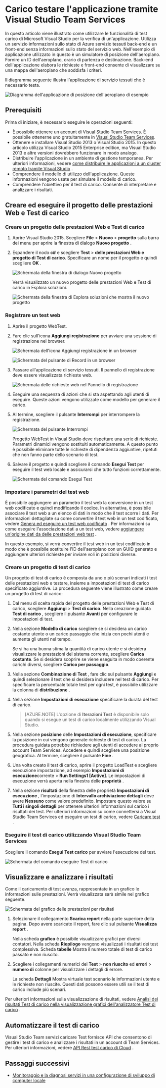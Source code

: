 <properties
    pageTitle="Carico testare l'applicazione tramite Visual Studio Team Services | Microsoft Azure"
    description="Informazioni su come la verifica delle applicazioni di Azure servizio tessuti utilizzando Visual Studio Team Services."
    services="service-fabric"
    documentationCenter="na"
    authors="cawams"
    manager="timlt"
    editor="" />

<tags
    ms.service="multiple"
    ms.devlang="dotnet"
    ms.topic="article"
    ms.tgt_pltfrm="na"
    ms.workload="multiple"
    ms.date="07/29/2016"
    ms.author="cawa" />

# <a name="load-test-your-application-by-using-visual-studio-team-services"></a>Carico testare l'applicazione tramite Visual Studio Team Services

In questo articolo viene illustrato come utilizzare le funzionalità di test carico di Microsoft Visual Studio per la verifica di un'applicazione. Utilizza un servizio informazioni sullo stato di Azure servizio tessuti back-end e un front-end senza informazioni sullo stato del servizio web. Nell'esempio di applicazione utilizzato in questo è un simulatore di posizione dell'aeroplano. Fornire un ID dell'aeroplano, orario di partenza e destinazione. Back-end dell'applicazione elabora le richieste e front-end consente di visualizzare su una mappa dell'aeroplano che soddisfa i criteri.

Il diagramma seguente illustra l'applicazione di servizio tessuti che è necessario testa.

![Diagramma dell'applicazione di posizione dell'aeroplano di esempio][0]

## <a name="prerequisites"></a>Prerequisiti
Prima di iniziare, è necessario eseguire le operazioni seguenti:

- È possibile ottenere un account di Visual Studio Team Services. È possibile ottenerne uno gratuitamente in [Visual Studio Team Services](https://www.visualstudio.com).
- Ottenere e installare Visual Studio 2013 o Visual Studio 2015. In questo articolo utilizza Visual Studio 2015 Enterprise edition, ma Visual Studio 2013 e altre versioni dovrebbero funzionare in modo analogo.
- Distribuire l'applicazione in un ambiente di gestione temporanea. Per ulteriori informazioni, vedere [come distribuire le applicazioni a un cluster remoto tramite Visual Studio](service-fabric-publish-app-remote-cluster.md) .
- Comprendere il modello di utilizzo dell'applicazione. Queste informazioni vengono usate per simulare il modello di carico.
- Comprendere l'obiettivo per il test di carico. Consente di interpretare e analizzare i risultati.

## <a name="create-and-run-the-web-performance-and-load-test-project"></a>Creare ed eseguire il progetto delle prestazioni Web e Test di carico

### <a name="create-a-web-performance-and-load-test-project"></a>Creare un progetto delle prestazioni Web e Test di carico

1. Aprire Visual Studio 2015. Scegliere **File** > **Nuovo** > **progetto** sulla barra dei menu per aprire la finestra di dialogo **Nuovo progetto** .

2. Espandere il nodo **c#** e scegliere **Test** > **delle prestazioni Web e progetto di Test di carico**. Specificare un nome per il progetto e quindi scegliere **OK** .

    ![Schermata della finestra di dialogo Nuovo progetto][1]

    Verrà visualizzato un nuovo progetto delle prestazioni Web e Test di carico in Esplora soluzioni.

    ![Schermata della finestra di Esplora soluzioni che mostra il nuovo progetto][2]

### <a name="record-a-web-performance-test"></a>Registrare un test web

1. Aprire il progetto WebTest.

2. Fare clic sull'icona **Aggiungi registrazione** per avviare una sessione di registrazione nel browser.

    ![Schermata dell'icona Aggiungi registrazione in un browser][3]

    ![Schermata del pulsante di Record in un browser][4]

3. Passare all'applicazione di servizio tessuti. Il pannello di registrazione deve essere visualizzata richieste web.

    ![Schermata delle richieste web nel Pannello di registrazione][5]

4. Eseguire una sequenza di azioni che si sta aspettando agli utenti di eseguire. Queste azioni vengono utilizzate come modello per generare il carico.

5. Al termine, scegliere il pulsante **Interrompi** per interrompere la registrazione.

    ![Schermata del pulsante Interrompi][6]

    Progetto WebTest in Visual Studio deve rispettare una serie di richieste. Parametri dinamici vengono sostituiti automaticamente. A questo punto è possibile eliminare tutte le richieste di dipendenza aggiuntive, ripetuti che non fanno parte dello scenario di test.

6. Salvare il progetto e quindi scegliere il comando **Esegui Test** per eseguire il test web locale e assicurarsi che tutto funzioni correttamente.

    ![Schermata del comando Esegui Test][7]

### <a name="parameterize-the-web-performance-test"></a>Impostare i parametri del test web

È possibile aggiungere un parametro il test web la conversione in un test web codificato e quindi modificando il codice. In alternativa, è possibile associare il test web a un elenco di dati in modo che il test scorre i dati. Per informazioni dettagliate su come convertire il test web in un test codificato, vedere [Genera ed eseguire un test web codificato](https://msdn.microsoft.com/library/ms182552.aspx) . Per informazioni su come eseguire l'associazione dati a un test web, vedere [aggiungere un'origine dati da delle prestazioni web test](https://msdn.microsoft.com/library/ms243142.aspx) .

In questo esempio, si verrà convertire il test web in un test codificato in modo che è possibile sostituire l'ID dell'aeroplano con un GUID generato e aggiungere ulteriori richieste per inviare voli in posizioni diverse.

### <a name="create-a-load-test-project"></a>Creare un progetto di test di carico

Un progetto di test di carico è composta da uno o più scenari indicati i test delle prestazioni web e testare, insieme a impostazioni di test di carico specificato aggiuntive. La procedura seguente viene illustrato come creare un progetto di test di carico:

1. Dal menu di scelta rapida del progetto delle prestazioni Web e Test di carico, scegliere **Aggiungi** > **Test di carico**. Nella creazione guidata **Test di carico** , scegliere il pulsante **Avanti** per configurare le impostazioni di test.

2. Nella sezione **Modello di carico** scegliere se si desidera un carico costante utente o un carico passaggio che inizia con pochi utenti e aumenta gli utenti nel tempo.

    Se si ha una buona stima la quantità di carico utente e si desidera visualizzare le prestazioni del sistema corrente, scegliere **Carica costante**. Se si desidera scoprire se viene eseguita in modo coerente carichi diversi, scegliere **Carico per passaggio**.

3. Nella sezione **Combinazione di Test** , fare clic sul pulsante **Aggiungi** e quindi selezionare il test che si desidera includere nel test di carico. Per specificare la percentuale totale test per ogni test, è possibile utilizzare la colonna di **distribuzione** .

4. Nella sezione **Impostazioni di esecuzione** specificare la durata del test di carico.

    >[AZURE.NOTE] L'opzione di **Iterazioni Test** è disponibile solo quando si esegue un test di carico localmente utilizzando Visual Studio.

5. Nella sezione **posizione** delle **Impostazioni di esecuzione**, specificare la posizione in cui vengono generate richieste di test di carico. La procedura guidata potrebbe richiedere agli utenti di accedere al proprio account Team Services. Accedere e quindi scegliere una posizione geografica. Al termine, scegliere il pulsante **Fine** .

6. Una volta creato il test di carico, aprire il progetto LoadTest e scegliere esecuzione impostazione, ad esempio **Impostazioni di esecuzione**corrente > **Run Settings1 [Active]**. Le impostazioni di esecuzione verrà aperta nella finestra delle **proprietà** .

7. Nella sezione **risultati** della finestra delle proprietà **Impostazioni di esecuzione** , l'impostazione di **Intervallo archiviazione dettagli** deve avere **Nessuno** come valore predefinito. Impostare questo valore su **Tutti i singoli dettagli** per ottenere ulteriori informazioni sul carico i risultati dei test. Per ulteriori informazioni su come connettersi a Visual Studio Team Services ed eseguire un test di carico, vedere [Caricare test](https://www.visualstudio.com/load-testing.aspx) .

### <a name="run-the-load-test-by-using-visual-studio-team-services"></a>Eseguire il test di carico utilizzando Visual Studio Team Services

Scegliere il comando **Esegui Test carico** per avviare l'esecuzione del test.

![Schermata del comando eseguire Test di carico][8]

## <a name="view-and-analyze-the-load-test-results"></a>Visualizzare e analizzare i risultati

Come il caricamento di test avanza, rappresentate in un grafico le informazioni sulle prestazioni. Verrà visualizzata sarà simile nel grafico seguente.

![Schermata del grafico delle prestazioni per risultati][9]

1. Selezionare il collegamento **Scarica report** nella parte superiore della pagina. Dopo avere scaricato il report, fare clic sul pulsante **Visualizza report** .

    Nella scheda **grafico** è possibile visualizzare grafici per diversi contatori. Nella scheda **Riepilogo** vengono visualizzati i risultati dei test complessiva. Scheda **tabelle** Mostra il numero totale di test di carico passato e non riuscito.

2. Scegliere i collegamenti numerici del **Test** > **non riuscito** ed **errori** > **numero di** colonne per visualizzare i dettagli di errore.

    La scheda **Dettagli** Mostra virtuale test scenario le informazioni utente e le richieste non riuscite. Questi dati possono essere utili se il test di carico include più scenari.

Per ulteriori informazioni sulla visualizzazione di risultati, vedere [Analisi dei risultati Test di carico nella visualizzazione grafici dell'analizzatore Test di carico](https://www.visualstudio.com/load-testing.aspx) .

## <a name="automate-your-load-test"></a>Automatizzare il test di carico

Visual Studio Team servizi caricare Test fornisce API che consentono di gestire i test di carico e analizzare i risultati in un account di Team Services. Per ulteriori informazioni, vedere [API Rest test carico di Cloud](http://blogs.msdn.com/b/visualstudioalm/archive/2014/11/03/cloud-load-testing-rest-apis-are-here.aspx) .

## <a name="next-steps"></a>Passaggi successivi
- [Monitoraggio e la diagnosi servizi in una configurazione di sviluppo di computer locale](service-fabric-diagnostics-how-to-monitor-and-diagnose-services-locally.md)

[0]: ./media/service-fabric-vso-load-test/OverviewDiagram.png
[1]: ./media/service-fabric-vso-load-test/NewProjectDialog.png
[2]: ./media/service-fabric-vso-load-test/Project.png
[3]: ./media/service-fabric-vso-load-test/AddRecording.png
[4]: ./media/service-fabric-vso-load-test/AddRecording2.png
[5]: ./media/service-fabric-vso-load-test/ActionSequence.png
[6]: ./media/service-fabric-vso-load-test/StopRecording.png
[7]: ./media/service-fabric-vso-load-test/RunTest.png
[8]: ./media/service-fabric-vso-load-test/RunTest2.png
[9]: ./media/service-fabric-vso-load-test/Graph.png
